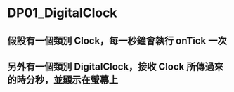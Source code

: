# DP01_DigitalClock
## 假設有一個類別 Clock，每一秒鐘會執行 onTick 一次 
## 另外有一個類別 DigitalClock，接收 Clock 所傳過來的時分秒，並顯示在螢幕上
